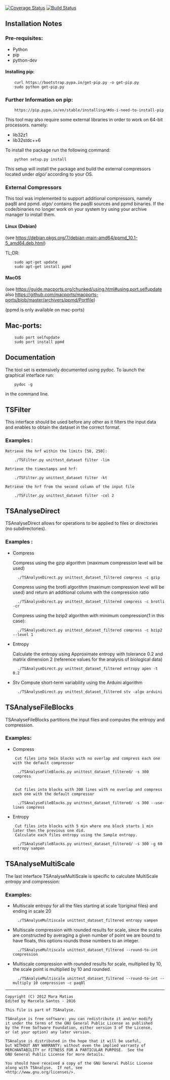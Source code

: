 [![Coverage Status](https://coveralls.io/repos/github/mefsantos/tsanalyse/badge.svg?branch=master)](https://coveralls.io/github/mefsantos/tsanalyse?branch=master)
[![Build Status](https://travis-ci.org/mefsantos/tsanalyse.svg?branch=master)](https://travis-ci.org/mefsantos/tsanalyse)

## Installation Notes

### Pre-requisites:

* Python
* pip
* python-dev


#### Installing pip:

        curl https://bootstrap.pypa.io/get-pip.py -o get-pip.py
        sudo python get-pip.py

### Further Information on pip:

        https://pip.pypa.io/en/stable/installing/#do-i-need-to-install-pip


This tool may also require some external libraries in order to work on 64-bit processors. namely:

* lib32z1
* lib32stdc++6


To install the package run the following command:

        python setup.py install

This setup will install the package and build the external compressors located under *algo/* according to your OS.

### External Compressors

This tool was implemented to support additional compressors, namely paq8l and ppmd. *algo/* contains the paq8l sources and ppmd binaries. If the code/binaries no longer work on your system try using your archive manager to install them. 

#### Linux (Debian)
(see https://debian.pkgs.org/7/debian-main-amd64/ppmd_10.1-5_amd64.deb.html)

TL;DR:

        sudo apt-get update
        sudo apt-get install ppmd

#### MacOS
(see https://guide.macports.org/chunked/using.html#using.port.selfupdate
also https://github.com/macports/macports-ports/blob/master/archivers/ppmd/Portfile)

(ppmd is only available on mac-ports)

## Mac-ports:

        sudo port selfupdate
        sudo port install ppmd


## Documentation

The tool set is extensively documented using pydoc. To launch the graphical interface run:

        pydoc -g

in the command line.

## TSFilter

This interface should be used before any other as it filters the input data and enables to obtain the dataset in the correct format.

### Examples :

    Retrieve the hrf within the limits [50, 250]:

        ./TSFilter.py unittest_dataset filter -lim

    Retrieve the timestamps and hrf:

        ./TSFilter.py unittest_dataset filter -kt

    Retrieve the hrf from the second column of the input file

        ./TSFilter.py unittest_dataset filter -col 2


## TSAnalyseDirect

TSAnalyseDirect allows for operations to be applied to files or directories (no subdirectories).


### Examples :

* Compress
     
    Compress using the gzip algorithm (maximum compression level will be used)
        
        ./TSAnalyseDirect.py unittest_dataset_filtered compress -c gzip

    Compress using the brotli algorithm (maximum compression level will be used) and return an additional column with
    the compression ratio

        ./TSAnalyseDirect.py unittest_dataset_filtered compress -c brotli -cr

    Compress using the bzip2 algorithm with minimum compression(1 in this case):
        
        ./TSAnalyseDirect.py unittest_dataset_filtered compress -c bzip2 --level 1


* Entropy
    
    Calculate the entropy using Approximate entropy with tolerance 0.2 and matrix
    dimension 2 (reference values for the analysis of biological data)
     
        ./TSAnalyseDirect.py unittest_dataset_filtered entropy apen -t 0.2

* Stv
	Compute short-term variability using the Arduini algorithm

		./TSAnalyseDirect.py unittest_dataset_filtered stv -algo arduini

## TSAnalyseFileBlocks

TSAnalyseFileBlocks partitions the input files and computes the entropy and compression.

### Examples:


* Compress

       Cut files into 5min blocks with no overlap and compress each one with the default compressor
        
        ./TSAnalyseFileBlocks.py unittest_dataset_filtered/ -s 300 compress
        
        
       Cut files into blocks with 300 lines with no overlap and compress each one with the default compressor
        
        ./TSAnalyseFileBlocks.py unittest_dataset_filtered/ -s 300 --use-lines compress


* Entropy
    
       Cut files into blocks with 5 min where one block starts 1 min later then the previous one did.
       Calculate each files entropy using the Sample entropy.
        
        ./TSAnalyseFileBlocks.py unittest_dataset_filtered/ -s 300 -g 60 entropy sampen


## TSAnalyseMultiScale

The last interface TSAnalyseMultiScale is specific to calculate MultiScale entropy and compression:

### Examples:

* Multiscale entropy for all the files starting at scale 1(original files) and ending in scale 20

        ./TSAnalyseMultiscale unittest_dataset_filtered entropy sampen

* Multiscale compression with rounded results for scale, since the scales are constructed
by averaging a given number of point we are bound to have floats, this options
rounds those numbers to an integer.

        ./TSAnalyseMultiscale unittest_dataset_filtered --round-to-int compression

* Multiscale compression with rounded results for scale, multiplied by 10, the scale
point is multiplied by 10 and rounded.
    
        ./TSAnalyseMultiscale unittest_dataset_filtered --round-to-int --multiply 10 compression -c paq8l

_______________________________________________________________________________

    Copyright (C) 2012 Mara Matias
    Edited by Marcelo Santos - 2016

    This file is part of TSAnalyse.

    TSAnalyse is free software: you can redistribute it and/or modify
    it under the terms of the GNU General Public License as published
    by the Free Software Foundation, either version 3 of the License,
    or (at your option) any later version.

    TSAnalyse is distributed in the hope that it will be useful,
    but WITHOUT ANY WARRANTY; without even the implied warranty of
    MERCHANTABILITY or FITNESS FOR A PARTICULAR PURPOSE.  See the
    GNU General Public License for more details.

    You should have received a copy of the GNU General Public License
    along with TSAnalyse.  If not, see
    <http://www.gnu.org/licenses/>.
